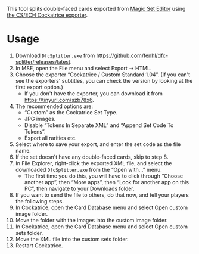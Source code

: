 This tool splits double-faced cards exported from [Magic Set Editor](https://magicseteditor.boards.net/) using [the CS/ECH Cockatrice exporter](https://tinyurl.com/szb78x6).

# Usage

1. Download `DfcSplitter.exe` from <https://github.com/fenhl/dfc-splitter/releases/latest>.
2. In MSE, open the File menu and select Export → HTML.
3. Choose the exporter “Cockatrice / Custom Standard 1.04”. (If you can't see the exporters' subtitles, you can check the version by looking at the first export option.)
    * If you don't have the exporter, you can download it from <https://tinyurl.com/szb78x6>.
4. The recommended options are:
    * “Custom” as the Cockatrice Set Type.
    * JPG images.
    * Disable “Tokens In Separate XML” and “Append Set Code To Tokens”.
    * Export all rarities etc.
5. Select where to save your export, and enter the set code as the file name.
6. If the set doesn't have any double-faced cards, skip to step 8.
7. In File Explorer, right-click the exported XML file, and select the downloaded `DfcSplitter.exe` from the “Open with…” menu.
    * The first time you do this, you will have to click through “Choose another app”, then “More apps”, then “Look for another app on this PC”, then navigate to your Downloads folder.
8. If you want to send the file to others, do that now, and tell your players the following steps.
9. In Cockatrice, open the Card Database menu and select Open custom image folder.
10. Move the folder with the images into the custom image folder.
11. In Cockatrice, open the Card Database menu and select Open custom sets folder.
12. Move the XML file into the custom sets folder.
13. Restart Cockatrice.
